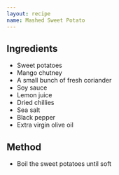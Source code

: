 ```yaml
---
layout: recipe
name: Mashed Sweet Potato
---
```


## Ingredients

* Sweet potatoes
* Mango chutney
* A small bunch of fresh coriander
* Soy sauce
* Lemon juice
* Dried chillies
* Sea salt
* Black pepper
* Extra virgin olive oil


## Method

* Boil the sweet potatoes until soft
